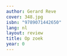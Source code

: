 ```yaml
---
author: Gerard Reve
cover: 348.jpg
isbn: "9789071442650"
lang: nl
layout: review
title: Op zoek
year: 0
---
```

